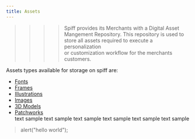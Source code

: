 ```yaml
---
title: Assets
---
```


>>>>Spiff provides its Merchants with a Digital Asset Mangement Repository. This repository is used to store all assets required to execute a personalization  
or customization workflow for the merchants customers.

Assets types available for storage on spiff are: 
* [Fonts](http://help.spiff.com.au/asset-library/fonts)
* [Frames](http://help.spiff.com.au/asset-library/frames)
* [Illustrations](http://help.spiff.com.au/asset-library/illustrations)
* [Images](http://help.spiff.com.au/asset-library/images)
* [3D Models](http://help.spiff.com.au/asset-library/3d-models)
* [Patchworks](http://help.spiff.com.au/asset-library/patchworks)  
text sample text sample text sample text sample text sample text sample 


> alert("hello world");
